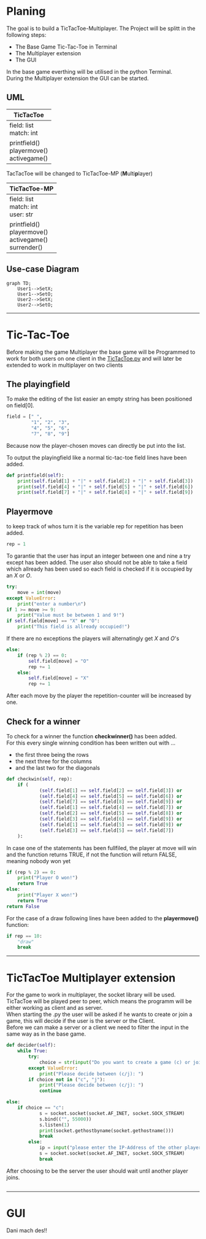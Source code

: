 # Planing
The goal is to build a TicTacToe-Multiplayer. The Project will be splitt in the following steps:

* The Base Game Tic-Tac-Toe in Terminal
* The Multiplayer extension
* The GUI 

In the base game everthing will be utilised in the python Terminal. </br>
During the Multiplayer extension the GUI can be started.

## UML
| TicTacToe                                      |
|------------------------------------------------|
| field: list<br/>match: int                     |
| printfield()<br/>playermove()<br/>activegame() |
 
TacTacToe will be changed to TicTacToe-MP (**M**ulti**p**layer)

| TicTacToe-MP                                                   |
|----------------------------------------------------------------|
| field: list<br/>match: int<br/>user: str                       |
| printfield()<br/>playermove()<br/>activegame()<br/>surrender() |

## Use-case Diagram
```mermaid
graph TD;
    User1-->SetX;
    User1-->SetO;
    User2-->SetX;
    User2-->SetO;
```
---

# Tic-Tac-Toe
Before making the game Multiplayer the base game will be Programmed to work for both users on one client in the [TicTacToe.py](./TicTacToe.py) and will later be extended to work in multiplayer on two clients

## The playingfield
To make the editing of the list easier an empty string has been positioned on field[0].
```python
field = [" ",
         "1", "2", "3",
         "4", "5", "6",
         "7", "8", "9"]
```
Because now the player-chosen moves can directly be put into the list.

To output the playingfield like a normal tic-tac-toe field lines have been added.
```python
def printfield(self):
    print(self.field[1] + "|" + self.field[2] + "|" + self.field[3])
    print(self.field[4] + "|" + self.field[5] + "|" + self.field[6])
    print(self.field[7] + "|" + self.field[8] + "|" + self.field[9])
```
## Playermove
to keep track of whos turn it is the variable rep for repetition has been added.
```python
rep = 1
```
To garantie that the user has input an integer between one and nine a try except has been added.
The user also should not be able to take a field which allready has been used so each field is checked if it is occupied by an *X* or *O*.
```python
try:
    move = int(move)
except ValueError:
    print("enter a number\n")
if 1 >= move >= 9:
    print("Value must be between 1 and 9!")
if self.field[move] == "X" or "O":
    print("This field is allready occupied!")
```
If there are no exceptions the players will alternatingly get *X* and *O*'s
```python
else:
    if (rep % 2) == 0:
        self.field[move] = "O"
        rep += 1
    else:
        self.field[move] = "X"
        rep += 1
```
After each move by the player the repetition-counter will be increased by one.

## Check for a winner
To check for a winner the function **checkwinner()** has been added. </br>
For this every single winning condition has been written out with ...
* the first three being the rows
* the next three for the columns
* and the last two for the diagonals
```python
def checkwin(self, rep):
    if (
            (self.field[1] == self.field[2] == self.field[3]) or
            (self.field[4] == self.field[5] == self.field[6]) or
            (self.field[7] == self.field[8] == self.field[9]) or
            (self.field[1] == self.field[4] == self.field[7]) or
            (self.field[2] == self.field[5] == self.field[8]) or
            (self.field[3] == self.field[6] == self.field[9]) or
            (self.field[1] == self.field[5] == self.field[9]) or
            (self.field[3] == self.field[5] == self.field[7])
    ):
```
In case one of the statements has been fullfiled, the player at move will win and the function returns TRUE, if not the function will return FALSE, meaning nobody won yet
```python
if (rep % 2) == 0:
    print("Player O won!")
    return True
else:
    print("Player X won!")
    return True
return False
```
For the case of a draw following lines have been added to the **playermove()** function:
```python
if rep == 10:
    "draw"
    break
```
---
# TicTacToe Multiplayer extension
For the game to work in multiplayer, the socket library will be used.</br>
TicTacToe will be played peer to peer, which means the programm will be either working as client and as server.</br>
When starting the .py the user will be asked if he wants to create or join a game, this will decide if the user is the server or the Client.</br>
Before we can make a server or a client we need to filter the input in the same way as in the base game.
```python
def decider(self):
    while True:
        try:
            choice = str(input("Do you want to create a game (c) or join a game (j): "))
        except ValueError:
            print("Please decide between (c/j): ")
        if choice not in ("c", "j"):
            print("Please decide between (c/j): ")
            continue
```

```python
else:
    if choice == "c":
            s = socket.socket(socket.AF_INET, socket.SOCK_STREAM)
            s.bind(("", 55000))
            s.listen(1)
            print(socket.gethostbyname(socket.gethostname()))
            break
        else:
            ip = input("please enter the IP-Address of the other player: ")
            s = socket.socket(socket.AF_INET, socket.SOCK_STREAM)                s.connect((ip, 55000))
            break
```
After choosing to be the server the user should wait until another player joins. 
```python

```

---

# GUI

Dani mach des!!
